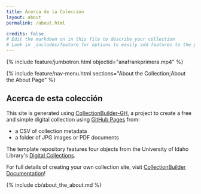 ```yaml
---
title: Acerca de la Colección
layout: about
permalink: /about.html

credits: false
# Edit the markdown on in this file to describe your collection
# Look in _includes/feature for options to easily add features to the page
---
```


{% include feature/jumbotron.html objectid="anafrankprimera.mp4" %}

{% include feature/nav-menu.html sections="About the Collection;About the About Page" %}

## Acerca de esta colección
This site is generated using [CollectionBuilder-GH](https://collectionbuilding.github.io/gh/), a project to create a free and simple digital collection using [GitHub Pages](https://pages.github.com/) from: 

- a CSV of collection metadata
- a folder of JPG images or PDF documents

The template repository features four objects from the University of Idaho Library's [Digital Collections](https://www.lib.uidaho.edu/digital). 

For full details of creating your own collection site, visit [CollectionBuilder Documentation](https://collectionbuilder.github.io/cb-docs/)!

<!-- IMPORTANT!!! DELETE this comment and the include below when you are finished editing this page for your collection. The include below introduces about page features. They will show up on your collection's about page until you delete it.  -->
{% include cb/about_the_about.md %} 
